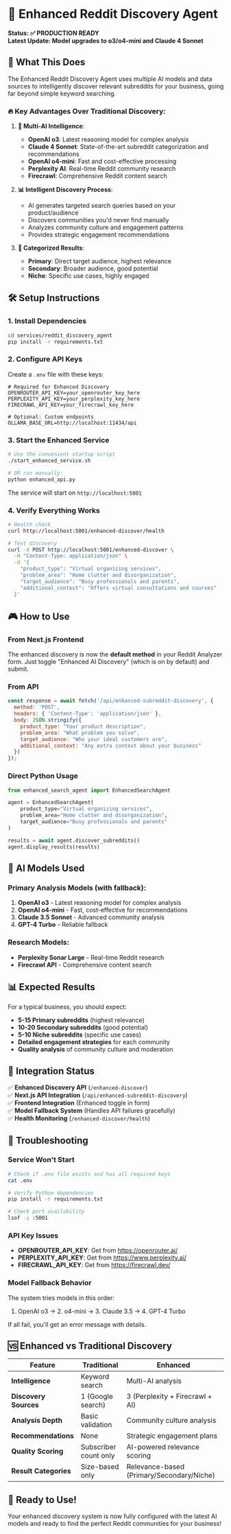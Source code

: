 # 🚀 Enhanced Reddit Discovery Agent

**Status: ✅ PRODUCTION READY**  
**Latest Update: Model upgrades to o3/o4-mini and Claude 4 Sonnet**

## 🎯 **What This Does**

The Enhanced Reddit Discovery Agent uses multiple AI models and data sources to intelligently discover relevant subreddits for your business, going far beyond simple keyword searching.

### **🔥 Key Advantages Over Traditional Discovery:**

1. **🧠 Multi-AI Intelligence**:
   - **OpenAI o3**: Latest reasoning model for complex analysis
   - **Claude 4 Sonnet**: State-of-the-art subreddit categorization and recommendations
   - **OpenAI o4-mini**: Fast and cost-effective processing
   - **Perplexity AI**: Real-time Reddit community research
   - **Firecrawl**: Comprehensive Reddit content search

2. **📊 Intelligent Discovery Process**:
   - AI generates targeted search queries based on your product/audience
   - Discovers communities you'd never find manually
   - Analyzes community culture and engagement patterns
   - Provides strategic engagement recommendations

3. **🎪 Categorized Results**:
   - **Primary**: Direct target audience, highest relevance
   - **Secondary**: Broader audience, good potential
   - **Niche**: Specific use cases, highly engaged

## 🛠️ **Setup Instructions**

### **1. Install Dependencies**
```bash
cd services/reddit_discovery_agent
pip install -r requirements.txt
```

### **2. Configure API Keys**
Create a `.env` file with these keys:

```env
# Required for Enhanced Discovery
OPENROUTER_API_KEY=your_openrouter_key_here
PERPLEXITY_API_KEY=your_perplexity_key_here
FIRECRAWL_API_KEY=your_firecrawl_key_here

# Optional: Custom endpoints
OLLAMA_BASE_URL=http://localhost:11434/api
```

### **3. Start the Enhanced Service**
```bash
# Use the convenient startup script
./start_enhanced_service.sh

# OR run manually:
python enhanced_api.py
```

The service will start on `http://localhost:5001`

### **4. Verify Everything Works**
```bash
# Health check
curl http://localhost:5001/enhanced-discover/health

# Test discovery
curl -X POST http://localhost:5001/enhanced-discover \
  -H "Content-Type: application/json" \
  -d '{
    "product_type": "Virtual organizing services",
    "problem_area": "Home clutter and disorganization", 
    "target_audience": "Busy professionals and parents",
    "additional_context": "Offers virtual consultations and courses"
  }'
```

## 🎮 **How to Use**

### **From Next.js Frontend**
The enhanced discovery is now the **default method** in your Reddit Analyzer form. Just toggle "Enhanced AI Discovery" (which is on by default) and submit.

### **From API**
```javascript
const response = await fetch('/api/enhanced-subreddit-discovery', {
  method: 'POST',
  headers: { 'Content-Type': 'application/json' },
  body: JSON.stringify({
    product_type: "Your product description",
    problem_area: "What problem you solve",
    target_audience: "Who your ideal customers are",
    additional_context: "Any extra context about your business"
  })
});
```

### **Direct Python Usage**
```python
from enhanced_search_agent import EnhancedSearchAgent

agent = EnhancedSearchAgent(
    product_type="Virtual organizing services",
    problem_area="Home clutter and disorganization",
    target_audience="Busy professionals and parents"
)

results = await agent.discover_subreddits()
agent.display_results(results)
```

## 🤖 **AI Models Used**

### **Primary Analysis Models** (with fallback):
1. **OpenAI o3** - Latest reasoning model for complex analysis
2. **OpenAI o4-mini** - Fast, cost-effective for recommendations  
3. **Claude 3.5 Sonnet** - Advanced community analysis
4. **GPT-4 Turbo** - Reliable fallback

### **Research Models**:
- **Perplexity Sonar Large** - Real-time Reddit research
- **Firecrawl API** - Comprehensive content search

## 📊 **Expected Results**

For a typical business, you should expect:

- **5-15 Primary subreddits** (highest relevance)
- **10-20 Secondary subreddits** (good potential)  
- **5-10 Niche subreddits** (specific use cases)
- **Detailed engagement strategies** for each community
- **Quality analysis** of community culture and moderation

## 🔧 **Integration Status**

✅ **Enhanced Discovery API** (`/enhanced-discover`)  
✅ **Next.js API Integration** (`/api/enhanced-subreddit-discovery`)  
✅ **Frontend Integration** (Enhanced toggle in form)  
✅ **Model Fallback System** (Handles API failures gracefully)  
✅ **Health Monitoring** (`/enhanced-discover/health`)  

## 🚨 **Troubleshooting**

### **Service Won't Start**
```bash
# Check if .env file exists and has all required keys
cat .env

# Verify Python dependencies
pip install -r requirements.txt

# Check port availability
lsof -i :5001
```

### **API Key Issues**
- **OPENROUTER_API_KEY**: Get from https://openrouter.ai/
- **PERPLEXITY_API_KEY**: Get from https://www.perplexity.ai/
- **FIRECRAWL_API_KEY**: Get from https://firecrawl.dev/

### **Model Fallback Behavior**
The system tries models in this order:
1. OpenAI o3 → 2. o4-mini → 3. Claude 3.5 → 4. GPT-4 Turbo

If all fail, you'll get an error message with details.

## 🆚 **Enhanced vs Traditional Discovery**

| Feature | Traditional | Enhanced |
|---------|-------------|----------|
| **Intelligence** | Keyword search | Multi-AI analysis |
| **Discovery Sources** | 1 (Google search) | 3 (Perplexity + Firecrawl + AI) |
| **Analysis Depth** | Basic validation | Community culture analysis |
| **Recommendations** | None | Strategic engagement plans |
| **Quality Scoring** | Subscriber count only | AI-powered relevance scoring |
| **Result Categories** | Size-based only | Relevance-based (Primary/Secondary/Niche) |

## 🎉 **Ready to Use!**

Your enhanced discovery system is now fully configured with the latest AI models and ready to find the perfect Reddit communities for your business! 